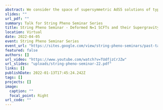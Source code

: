 ```yaml
---
abstract: We consider the space of supersymmetric AdS5 solutions of type IIB supergravity corresponding to the conformal manifold of the dual 4d N=1 conformal field theories. We describe how the background geometry naturally encodes a generalised holomorphic structure, dual to the superpotential of the field theory. Using this perspective, we address the long-standing problem of finding the gravity dual of the generic N=1 deformations of N=4 super Yang-Mills: though we are not able to give it in a fully explicit form, we provide a proof-of-existence of the supergravity solutions. Using this formalism, we analyse the moduli of the supergravity backgrounds and derive a new result for the Hilbert series of the deformed field theories.
slides: ""
url_pdf: ""
summary: Talk for String Pheno Seminar Series
title: String Pheno Seminar - Deformed N=1 SCFTs and their Supergravity Duals
location: Virtual
date: 2022-04-05
event: String Pheno Seminar Series
event_url: "https://sites.google.com/view/string-pheno-seminars/past-talks?authuser=0#h.gifn62s5fte"
featured: false
authors: []
url_video: "https://www.youtube.com/watch?v=TUdfjzCrJZw"
url_slides: "uploads/string-pheno-seminar-22.pdf"
links: []
publishDate: 2022-01-13T17:45:24.242Z
tags: []
projects: []
image:
  caption: ""
  focal_point: Right
url_code: ""
---
```

